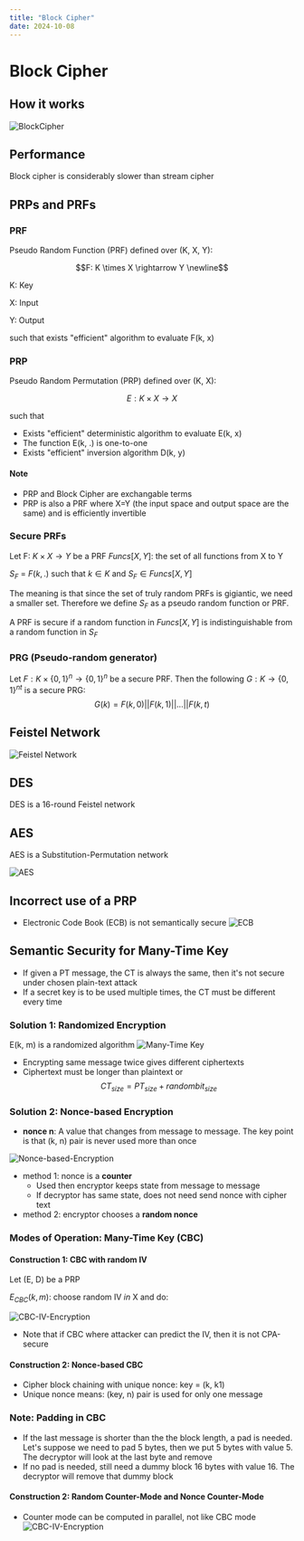 ```yaml
---
title: "Block Cipher"
date: 2024-10-08
---
```


# Block Cipher

## How it works
![BlockCipher](https://raw.githubusercontent.com/da0p/GithubPage/main/docs/assets/BlockCiphers.png)

## Performance
Block cipher is considerably slower than stream cipher

## PRPs and PRFs

### PRF
Pseudo Random Function (PRF) defined over (K, X, Y):

$$F: K \times X \rightarrow Y \newline$$

K: Key

X: Input

Y: Output

such that exists "efficient" algorithm to evaluate F(k, x)

### PRP
Pseudo Random Permutation (PRP) defined over (K, X):

$$E: K \times X \rightarrow X$$

such that
- Exists "efficient" deterministic algorithm to evaluate E(k, x)
- The function E(k, .) is one-to-one
- Exists "efficient" inversion algorithm D(k, y)

#### Note
- PRP and Block Cipher are exchangable terms
- PRP is also a PRF where X=Y (the input space and output space are the same) and is efficiently invertible

### Secure PRFs
Let F: $K \times X \rightarrow Y$ be a PRF
$Funcs[X, Y]$: the set of all functions from X to Y

$S_F$ = $F(k, .)$ such that $k \in K$  and $S_F \in Funcs[X, Y]$

The meaning is that since the set of truly random PRFs is gigiantic, we need a smaller set. Therefore we define $S_F$ as a pseudo random function or PRF.

A PRF is secure if a random function in $Funcs[X, Y]$ is indistinguishable from a random function in $S_F$

### PRG (Pseudo-random generator)
Let $F: K \times \{0, 1\}^n \rightarrow \{0, 1\}^n$ be a secure PRF.
Then the following $G: K \rightarrow \{0, 1\}^{nt}$ is a secure PRG:
$$G(k) = F(k, 0) || F(k, 1) || ... || F(k, t)$$

## Feistel Network
![Feistel Network](https://raw.githubusercontent.com/da0p/GithubPage/main/docs/assets/FeistelNetwork.drawio.png)

## DES
DES is a 16-round Feistel network

## AES
AES is a Substitution-Permutation network

![AES](https://raw.githubusercontent.com/da0p/GithubPage/main/docs/assets/AES.drawio.png)

## Incorrect use of a PRP
- Electronic Code Book (ECB) is not semantically secure
![ECB](https://raw.githubusercontent.com/da0p/GithubPage/main/docs/assets/ECB.drawio.png)

## Semantic Security for Many-Time Key
- If given a PT message, the CT is always the same, then it's not secure under chosen plain-text attack 
- If a secret key is to be used multiple times, the CT must be different every time

### Solution 1: Randomized Encryption
E(k, m) is a randomized algorithm
![Many-Time Key](https://raw.githubusercontent.com/da0p/GithubPage/main/docs/assets/Many-Time-Key.drawio.png)
- Encrypting same message twice gives different ciphertexts
- Ciphertext must be longer than plaintext or
$$CT_{size} = PT_{size} + randombit_{size}$$

### Solution 2: Nonce-based Encryption
- **nonce n**: A value that changes from message to message. The key point is that (k, n) pair is never used more than once

![Nonce-based-Encryption](https://raw.githubusercontent.com/da0p/GithubPage/main/docs/assets/Nonce-based-Encryption.drawio.png)

- method 1: nonce is a **counter**
  - Used then encryptor keeps state from message to message
  - If decryptor has same state, does not need send nonce with cipher text
- method 2: encryptor chooses a **random nonce**

### Modes of Operation: Many-Time Key (CBC)
#### Construction 1: CBC with random IV

Let (E, D) be a PRP

$E_{CBC}(k, m)$: choose random IV $in$ X and do:

![CBC-IV-Encryption](https://raw.githubusercontent.com/da0p/GithubPage/main/docs/assets/CBC-Random-IV.drawio.png)

- Note that if CBC where attacker can predict the IV, then it is not CPA-secure

#### Construction 2: Nonce-based CBC
- Cipher block chaining with unique nonce: key = (k, k1)
- Unique nonce means: (key, n) pair is used for only one message

### Note: Padding in CBC
- If the last message is shorter than the the block length, a pad is needed. Let's suppose we need to pad 5 bytes, then we put 5 bytes with value 5. The decryptor will look at the last byte and remove
- If no pad is needed, still need a dummy block 16 bytes with value 16. The decryptor will remove that dummy block

#### Construction 2: Random Counter-Mode and Nonce Counter-Mode
- Counter mode can be computed in parallel, not like CBC mode
![CBC-IV-Encryption](https://raw.githubusercontent.com/da0p/GithubPage/main/docs/assets/Random-CTR.drawio.png)